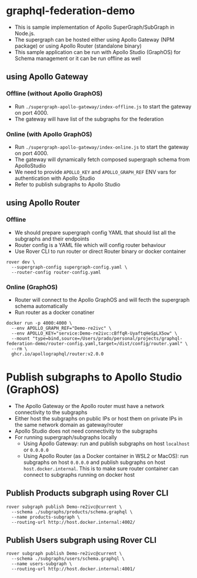 # graphql-federation-demo
* This is sample implementation of Apollo SuperGraph/SubGraph in Node.js.
* The supergraph can be hosted either using Apollo Gateway (NPM package) or using Apollo Router (standalone binary)
* This sample application can be run with Apollo Studio (GraphOS) for Schema management or it can be run offline as well

## using Apollo Gateway
### Offline (without Apollo GraphOS)
* Run `./supergraph-apollo-gateway/index-offline.js` to start the gateway on port 4000.
* The gateway will have list of the subgraphs for the federation

### Online (with Apollo GraphOS)
* Run `./supergraph-apollo-gateway/index-online.js` to start the gateway on port 4000.
* The gateway will dynamically fetch composed supergraph schema from ApolloStudio
* We need to provide `APOLLO_KEY` and `APOLLO_GRAPH_REF` ENV vars for authentication with Apollo Studio
* Refer to publish subgraphs to Apollo Studio

## using Apollo Router
### Offline
* We should prepare supergraph config YAML that should list all the subgraphs and their endpoints
* Router config is a YAML file which will config router behaviour
* Use Rover CLI to run router or direct Router binary or docker container
```
rover dev \
  --supergraph-config supergraph-config.yaml \
  --router-config router-config.yaml
```

### Online (GraphOS)
* Router will connect to the Apollo GraphOS and will fecth the supergraph schema automatically
* Run router as a docker conatiner
```
docker run -p 4000:4000 \
  --env APOLLO_GRAPH_REF="Demo-re2ivc" \
  --env APOLLO_KEY="service:Demo-re2ivc:cBffqR-UyaftqHeSpLX5ow" \
  --mount "type=bind,source=/Users/prado/personal/projects/graphql-federation-demo/router-config.yaml,target=/dist/config/router.yaml" \
  --rm \
  ghcr.io/apollographql/router:v2.0.0
```

# Publish subgraphs to Apollo Studio (GraphOS)
* The Apollo Gateway or the Apollo router must have a network connectivity to the subgraphs
* Either host the subgraphs on public IPs or host them on private IPs in the same network domain as gateway/router
* Apollo Studio does not need connectivity to the subgraphs
* For running supergraph/subgraphs locally
    * Using Apollo Gateway: run and publish subgraphs on host `localhost` or `0.0.0.0`
    * Using Apollo Router (as a Docker container in WSL2 or MacOS): run subgraphs on host `0.0.0.0` and publish subgraphs on host `host.docker.internal`. This is to make sure router container can connect to subgraphs running on docker host


## Publish Products subgraph using Rover CLI
```
rover subgraph publish Demo-re2ivc@current \
  --schema ./subgraphs/products/schema.graphql \
  --name products-subgraph \
  --routing-url http://host.docker.internal:4002/
```

## Publish Users subgraph using Rover CLI
```
rover subgraph publish Demo-re2ivc@current \
  --schema ./subgraphs/users/schema.graphql \
  --name users-subgraph \
  --routing-url http://host.docker.internal:4001/
```
